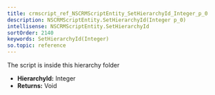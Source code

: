 ```yaml
---
title: crmscript_ref_NSCRMScriptEntity_SetHierarchyId_Integer_p_0
description: NSCRMScriptEntity.SetHierarchyId(Integer p_0)
intellisense: NSCRMScriptEntity.SetHierarchyId
sortOrder: 2140
keywords: SetHierarchyId(Integer)
so.topic: reference
---
```



The script is inside this hierarchy folder



* **HierarchyId:** Integer
* **Returns:** Void


